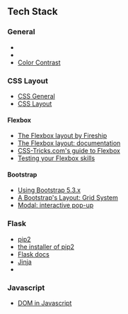 ## Tech Stack

### General

- [](https://validator.w2.org/)
- [](https://caniuse.com/)
- [Color Contrast](https://colorsafe.co)

### CSS Layout

- [CSS General](https://developer.mozilla.org/en-US/docs/Web/CSS)
- [CSS Layout](https://developer.mozilla.org/en-US/docs/Learn/CSS/CSS_layout)

#### Flexbox

- [The Flexbox layout by Fireship](https://www.youtube.com/watch?v=K73l26pE4YA)
- [The Flexbox layout: documentation](https://developer.mozilla.org/en-US/docs/Learn/CSS/CSS_layout/Flexbox)
- [CSS-Tricks.com's guide to Flexbox](https://css-tricks.com/snippets/css/a-guide-to-flexbox/)
- [Testing your Flexbox skills](https://developer.mozilla.org/en-US/docs/Learn/CSS/CSS_layout/Flexbox_skills)

#### Bootstrap

- [Using Bootstrap 5.3.x](https://getbootstrap.com/docs/5.3/getting-started/introduction/)
- [A Bootstrap's Layout: Grid System](https://getbootstrap.com/docs/4.3/layout/grid/)
- [Modal: interactive pop-up](https://getbootstrap.com/docs/5.3/components/modal/)

### Flask

- [pip2](https://pip.pypa.io/en/stable/installation/)
- [the installer of pip2](https://bootstrap.pypa.io/get-pip.py)
- [Flask docs](https://flask.palletsprojects.com/en/2.0.x/)
- [Jinja](https://jinja.palletsprojects.com/en/2.1.x/)
- [](https://werkzeug.palletsprojects.com/en/2.0.x/)

### Javascript

- [DOM in Javascript](https://eloquentjavascript.net/14_dom.html)
